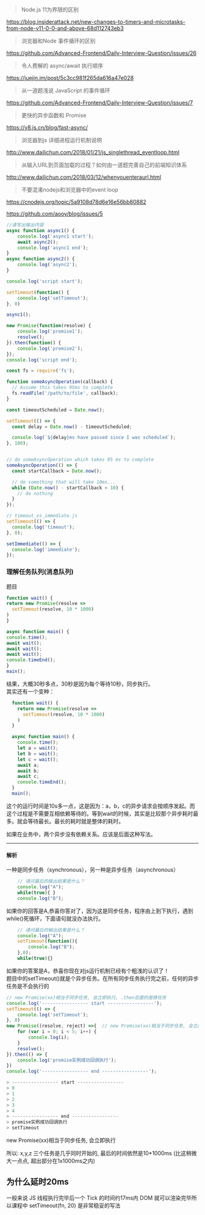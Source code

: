 >Node.js 11为界限的区别

https://blog.insiderattack.net/new-changes-to-timers-and-microtasks-from-node-v11-0-0-and-above-68d112743eb3

>浏览器和Node 事件循环的区别 

https://github.com/Advanced-Frontend/Daily-Interview-Question/issues/26

>令人费解的 async/await 执行顺序

https://juejin.im/post/5c3cc981f265da616a47e028

> 从一道题浅说 JavaScript 的事件循环

https://github.com/Advanced-Frontend/Daily-Interview-Question/issues/7

> 更快的异步函数和 Promise

https://v8.js.cn/blog/fast-async/

> 浏览器到js 详细进程运行机制说明

http://www.dailichun.com/2018/01/21/js_singlethread_eventloop.html

> 从输入URL到页面加载的过程？如何由一道题完善自己的前端知识体系 

http://www.dailichun.com/2018/03/12/whenyouenteraurl.html

>不要混淆nodejs和浏览器中的event loop

https://cnodejs.org/topic/5a9108d78d6e16e56bb80882  

https://github.com/aooy/blog/issues/5

```js
//请写出输出内容
async function async1() {
    console.log('async1 start');
    await async2();
    console.log('async1 end');
}
async function async2() {
	console.log('async2');
}

console.log('script start');

setTimeout(function() {
    console.log('setTimeout');
}, 0)

async1();

new Promise(function(resolve) {
    console.log('promise1');
    resolve();
}).then(function() {
    console.log('promise2');
});
console.log('script end');
```

```js
const fs = require('fs');

function someAsyncOperation(callback) {
  // Assume this takes 95ms to complete
  fs.readFile('/path/to/file', callback);
}

const timeoutScheduled = Date.now();

setTimeout(() => {
  const delay = Date.now() - timeoutScheduled;

  console.log(`${delay}ms have passed since I was scheduled`);
}, 100);


// do someAsyncOperation which takes 95 ms to complete
someAsyncOperation(() => {
  const startCallback = Date.now();

  // do something that will take 10ms...
  while (Date.now() - startCallback < 10) {
    // do nothing
  }
});
```
```js
// timeout_vs_immediate.js
setTimeout(() => {
  console.log('timeout');
}, 0);

setImmediate(() => {
  console.log('immediate');
});
```

### 理解任务队列(消息队列)

题目

  ```js
  function wait() {
  return new Promise(resolve =>
    setTimeout(resolve, 10 * 1000)
  )
}

async function main() {
  console.time();
  await wait();
  await wait();
  await wait();
  console.timeEnd();
}
main();
  ```

  结果，大概30秒多点，30秒是因为每个等待10秒，同步执行。  
  其实还有一个变种：
```js
  function wait() {
    return new Promise(resolve =>
      setTimeout(resolve, 10 * 1000)
    )
  }

  async function main() {
    console.time();
    let a = wait();
    let b = wait();
    let c = wait();
    await a;
    await b;
    await c;
    console.timeEnd();
  }
  main();
```

  这个的运行时间是10s多一点，这是因为：a，b，c的异步请求会按顺序发起。而这个过程是不需要互相依赖等待的。等到wait的时候，其实是比较那个异步耗时最多。就会等待最长。最长的耗时就是整体的耗时。

  如果在业务中，两个异步没有依赖关系。应该是后面这种写法。

-----

#### 解析

一种是同步任务（synchronous），另一种是异步任务（asynchronous）
```js
    // 请问最后的输出结果是什么？
    console.log("A");
    while(true){ }
    console.log("B");
```
如果你的回答是A,恭喜你答对了，因为这是同步任务，程序由上到下执行，遇到while()死循环，下面语句就没办法执行。
```js
    // 请问最后的输出结果是什么？
    console.log("A");
    setTimeout(function(){
    	console.log("B");
    },0);
    while(true){}
```
如果你的答案是A，恭喜你现在对js运行机制已经有个粗浅的认识了！  
题目中的setTimeout()就是个异步任务。在所有同步任务执行完之前，任何的异步任务是不会执行的

```js
// new Promise(xx)相当于同步任务, 会立即执行, .then后面的是微任务
console.log('----------------- start -----------------');
setTimeout(() => {
    console.log('setTimeout');
}, 0)
new Promise((resolve, reject) =>{  // new Promise(xx)相当于同步任务, 会立即执行, .then后面的是微任务
    for (var i = 0; i < 5; i++) {
        console.log(i);
    }
    resolve();  
}).then(() => {  
    console.log('promise实例成功回调执行');
})
console.log('----------------- end -----------------');

> ----------------- start -----------------
> 0
> 1
> 2
> 3
> 4
> ----------------- end -----------------
> promise实例成功回调执行
> setTimeout
```

new Promise(xx)相当于同步任务, 会立即执行

所以: x,y,z 三个任务是几乎同时开始的, 最后的时间依然是10*1000ms (比这稍微大一点点, 超出部分在1x1000ms之内)

## 为什么延时20ms

一般来说 JS 线程执行完毕后一个 Tick 的时间约17ms内 DOM 就可以渲染完毕所以课程中 setTimeout(fn, 20) 是非常稳妥的写法
